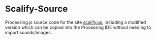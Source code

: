 # Scalify-Source
Processing.js source code for the site [scalify.us](https://scalify.us), including a modified version which can be copied into the Processing IDE without needing to import sounds/images.
